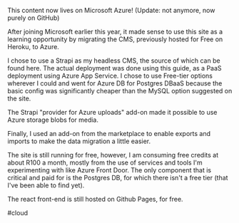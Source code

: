 <!--
title: Moving home
date: 2022-08-09
-->

This content now lives on Microsoft Azure! (Update: not anymore, now purely on GitHub)

After joining Microsoft earlier this year, it made sense to use this site as a learning opportunity by migrating the CMS, previously hosted for Free on Heroku, to Azure.

I chose to use a Strapi as my headless CMS, the source of which can be found here. The actual deployment was done using this guide, as a PaaS deployment using Azure App Service. I chose to use Free-tier options wherever I could and went for Azure DB for Postgres DBaaS because the basic config was significantly cheaper than the MySQL option suggested on the site.

The Strapi "provider for Azure uploads" add-on made it possible to use Azure storage blobs for media.

Finally, I used an add-on from the marketplace to enable exports and imports to make the data migration a little easier.

The site is still running for free, however, I am consuming free credits at about R100 a month, mostly from the use of services and tools I'm experimenting with like Azure Front Door. The only component that is critical and paid for is the Postgres DB, for which there isn't a free tier (that I've been able to find yet).

The react front-end is still hosted on Github Pages, for free.

#cloud 
